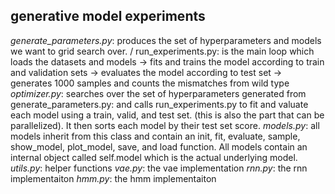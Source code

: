 ## generative model experiments 

*generate_parameters.py*: produces the set of hyperparameters and models we want to grid search over. /
run_experiments.py: is the main loop which loads the datasets and models -> fits and trains the model according to train and validation sets -> evaluates the model according to test set -> generates 1000 samples and counts the mismatches from wild type
*optimizer.py*: searches over the set of hyperparameters generated from generate_parameters.py: and calls run_experiments.py to fit and valuate each model using a train, valid, and test set. (this is also the part that can be parallelized). It then sorts each model by their test set score. 
*models.py*: all models inherit from this class and contain an init, fit, evaluate, sample, show_model, plot_model, save, and load function. All models contain an internal object called self.model which is the actual underlying model. 
*utils.py*: helper functions 
*vae.py*: the vae implementation 
*rnn.py*: the rnn implementaiton
*hmm.py*: the hmm implementaiton
